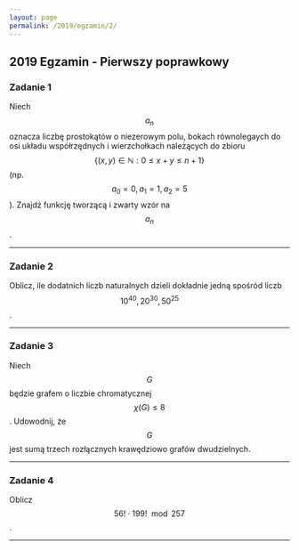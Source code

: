 ```yaml
---
layout: page
permalink: /2019/egzamin/2/
---
```


## 2019 Egzamin - Pierwszy poprawkowy

### Zadanie 1

Niech $$ a_n $$ oznacza liczbę prostokątów o niezerowym polu, bokach równolegaych do osi układu współrzędnych i wierzchołkach należących do zbioru $$ \{(x, y) \in \mathbb{N} : 0 \leq x + y \leq n+1\} $$ (np. $$a_0=0,a_1 = 1, a_2 = 5 $$ ). Znajdź funkcję tworzącą i zwarty wzór na $$ a_n $$.


---

### Zadanie 2

Oblicz, ile dodatnich liczb naturalnych dzieli dokładnie jedną spośród liczb $$ 10^{40}, 20^{30}, 50^{25} $$. 

---

### Zadanie 3

Niech $$ G $$ będzie grafem o liczbie chromatycznej $$ \chi(G) \leq 8 $$. Udowodnij, że
$$ G $$ jest sumą trzech rozłącznych krawędziowo grafów dwudzielnych. 


---

### Zadanie 4

Oblicz $$ 56! \cdot 199! \mod{257}$$.

---



